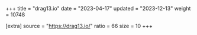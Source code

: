 +++
title = "drag13.io"
date = "2023-04-17"
updated = "2023-12-13"
weight = 10748

[extra]
source = "https://drag13.io/"
ratio = 66
size = 10
+++

